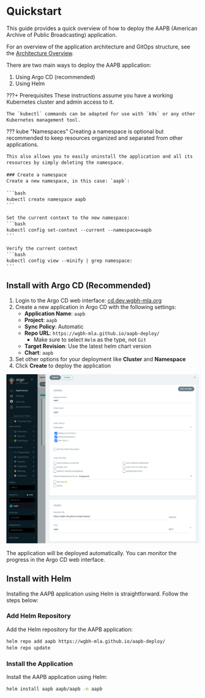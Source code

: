 # Quickstart
This guide provides a quick overview of how to deploy the AAPB (American Archive of Public Broadcasting) application.

For an overview of the application architecture and GitOps structure, see the [Architecture Overview](../../about/architecture/).

There are two main ways to deploy the AAPB application:
1. Using Argo CD (recommended)
2. Using Helm

???+ Prerequisites
    These instructions assume you have a working Kubernetes cluster and admin access to it.
    
    The `kubectl` commands can be adapted for use with `k9s` or any other Kubernetes management tool.


??? kube "Namespaces"
    Creating a namespace is optional but recommended to keep resources organized and separated from other applications.

    This also allows you to easily uninstall the application and all its resources by simply deleting the namespace.

    ### Create a namespace
    Create a new namespace, in this case: `aapb`:

    ```bash
    kubectl create namespace aapb
    ```

    Set the current context to the new namespace:
    ```bash
    kubectl config set-context --current --namespace=aapb
    ```

    Verify the current context
    ```bash
    kubectl config view --minify | grep namespace:
    ```

## Install with Argo CD (Recommended)

1. Login to the Argo CD web interface: [cd.dev.wgbh-mla.org](https://cd.dev.wgbh-mla.org)
1. Create a new application in Argo CD with the following settings:
    - **Application Name**: `aapb`
    - **Project**: `aapb`
    - **Sync Policy**: Automatic
    - **Repo URL**: `https://wgbh-mla.github.io/aapb-deploy/`
      - Make sure to select `Helm` as the type, not `Git`
    - **Target Revision**: Use the latest helm chart version
    - **Chart**: `aapb`
1. Set other options for your deployment like **Cluster** and **Namespace**
1. Click **Create** to deploy the application

![Create Argo CD Application](argocd-create-app.png)

The application will be deployed automatically. You can monitor the progress in the Argo CD web interface.

## Install with  Helm
Installing the AAPB application using Helm is straightforward. Follow the steps below:


### Add Helm Repository
Add the Helm repository for the AAPB application:
```bash
helm repo add aapb https://wgbh-mla.github.io/aapb-deploy/
helm repo update
```

### Install the Application
Install the AAPB application using Helm:
```bash
helm install aapb aapb/aapb -n aapb
```

